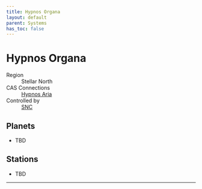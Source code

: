 ```yaml
---
title: Hypnos Organa
layout: default
parent: Systems
has_toc: false
---
```


# Hypnos Organa
<dl>
    <dt>Region</dt><dd>Stellar North</dd>
    <dt>CAS Connections</dt><dd><a href="../hypnos_aria/">Hypnos Aria</a></dd>
    <dt>Controlled by</dt><dd><a href="../../factions/snc.html">SNC</a></dd>
    <!-- <dt>Population</dt><dd>///</dd> -->
</dl>

## Planets
* TBD

## Stations
* TBD

----
